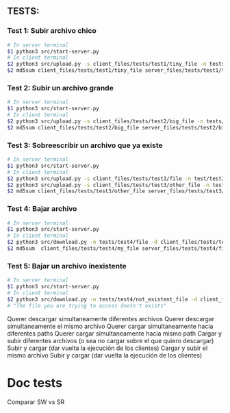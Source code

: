 ## TESTS:

### Test 1: Subir archivo chico
```sh
# In server terminal
$1 python3 src/start-server.py
# In client terminal
$2 python3 src/upload.py -s client_files/tests/test1/tiny_file -n tests/test1/tiny_file 
$2 md5sum client_files/tests/test1/tiny_file server_files/tests/test1/tiny_file
```

### Test 2: Subir un archivo grande
```sh
# In server terminal
$1 python3 src/start-server.py
# In client terminal
$2 python3 src/upload.py -s client_files/tests/test2/big_file -n tests/test2/big_file
$2 md5sum client_files/tests/test2/big_file server_files/tests/test2/big_file
```

### Test 3: Sobreescribir un archivo que ya existe
```sh
# In server terminal
$1 python3 src/start-server.py
# In client terminal
$2 python3 src/upload.py -s client_files/tests/test3/file -n test/test3/file 
$2 python3 src/upload.py -s client_files/tests/test3/other_file -n test/test3/file
$2 md5sum client_files/tests/test3/other_file server_files/tests/test3/file
```

### Test 4: Bajar archivo 
```sh
# In server terminal
$1 python3 src/start-server.py
# In client terminal
$2 python3 src/download.py -n tests/test4/file -d client_files/tests/test4/my_file
$2 md5sum  client_files/tests/test4/my_file server_files/tests/test4/file
```

### Test 5: Bajar un archivo inexistente
```sh
# In server terminal
$1 python3 src/start-server.py
# In client terminal
$2 python3 src/download.py -n tests/test4/not_existent_file -d client_files/tests/test4/my_file
# "The file you are trying to access doesn't exists"
```

Querer descargar simultaneamente diferentes archivos
Querer descargar simultaneamente el mismo archivo
Querer cargar simultaneamente hacia diferentes paths
Querer cargar simultaneamente hacia mismo path
Cargar y subir diferentes archivos (o sea no cargar sobre el que quiero descargar)
	Subir y cargar (dar vuelta la ejecución de los clientes)
Cargar y subir el mismo archivo
	Subir y cargar (dar vuelta la ejecución de los clientes)

# Doc tests
Comparar SW vs SR